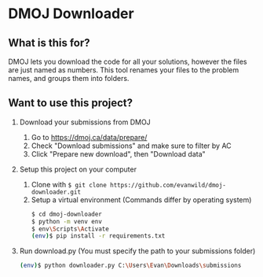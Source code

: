 # DMOJ Downloader

## What is this for?

DMOJ lets you download the code for all your solutions, however the files are just named as numbers. This tool renames your files to the problem names, and groups them into folders.

## Want to use this project?

1. Download your submissions from DMOJ
	1. Go to https://dmoj.ca/data/prepare/
	2. Check "Download submissions" and make sure to filter by AC
	3. Click "Prepare new download", then "Download data"

2. Setup this project on your computer
	1. Clone with `$ git clone https://github.com/evanwild/dmoj-downloader.git`
	2. Setup a virtual environment (Commands differ by operating system)
		```sh
		$ cd dmoj-downloader
		$ python -m venv env
		$ env\Scripts\Activate
		(env)$ pip install -r requirements.txt
		```

3. Run download.py (You must specify the path to your submissions folder)
	```sh
	(env)$ python downloader.py C:\Users\Evan\Downloads\submissions
	```